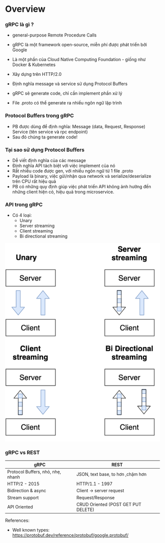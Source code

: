 # Overview
### gRPC là gì ?

- general-purpose Remote Procedure Calls
- gRPC là một framework open-source, miễn phí được phát triển bởi Google 
- Là một phần của Cloud Native Computing Foundation - giống như Docker & Kubernetes
- Xây dựng trên HTTP/2.0 

- Định nghĩa message và service sử dụng Protocol Buffers
- gRPC sẽ generate code, chỉ cần implement phần xử lý
- File .proto có thể generate ra nhiều ngôn ngữ lập trình

### Protocol Buffers trong gRPC 
- PB được dùng để định nghĩa: Message (data, Request, Response) Service (tên service và rpc endpoint)
- Sau đó chúng ta generate code!

### Tại sao sử dụng Protocol Buffers
- Dễ viết định nghĩa của các message
- Định nghĩa API tách biệt với việc implement của nó
- Rất nhiều code được gen, với nhiều ngôn ngữ từ 1 file .proto
- Payload là binary, việc gửi/nhận qua network và serialize/deserialize trên CPU  rất hiệu quả
- PB có những quy định giúp việc phát triển  API không ảnh hưởng đến những client hiện có, hiệu quả trong microservice.

### API trong gRPC
- Có 4 loại:
  - Unary
  - Server streaming
  - Client streaming
  - Bi directional streaming


![alt text](image.png)

### gRPC vs REST
| gRPC   | REST   | 
|------------|------------|
| Protocol Buffers, nhỏ, nhẹ, nhanh| JSON, text base, to hơn ,chậm hơn |
| HTTP/2 - 2015 | HTTP/1.1 - 1997 |
| Bidirection & async | Client -> server request |
| Stream support | Request/Response | 
| API Oriented | CRUD Oriented (POST GET PUT DELETE) |


References:
- Well known types: https://protobuf.dev/reference/protobuf/google.protobuf/